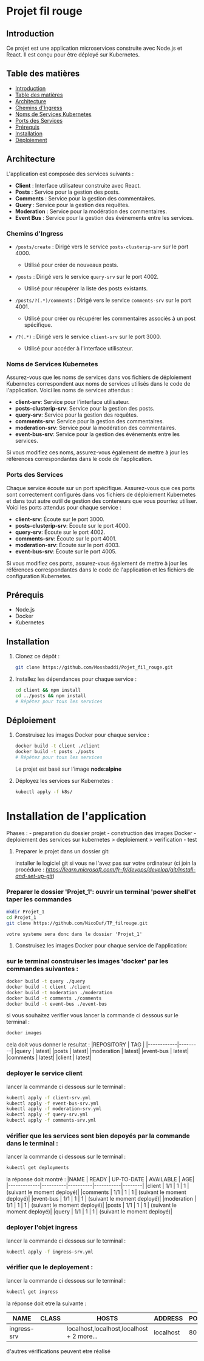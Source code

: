 # Projet fil rouge

## Introduction

Ce projet est une application microservices construite avec Node.js et React. Il est conçu pour être déployé sur Kubernetes.

## Table des matières

- [Introduction](#introduction)
- [Table des matières](#table-des-matières)
- [Architecture](#architecture)
- [Chemins d'Ingress](#chemins-dingress)
- [Noms de Services Kubernetes](#noms-de-services-kubernetes)
- [Ports des Services](#ports-des-services)
- [Prérequis](#prérequis)
- [Installation](#installation)
- [Déploiement](#déploiement)

## Architecture

L'application est composée des services suivants :

- **Client** : Interface utilisateur construite avec React.
- **Posts** : Service pour la gestion des posts.
- **Comments** : Service pour la gestion des commentaires.
- **Query** : Service pour la gestion des requêtes.
- **Moderation** : Service pour la modération des commentaires.
- **Event Bus** : Service pour la gestion des événements entre les services.

### Chemins d'Ingress

- `/posts/create` : Dirigé vers le service `posts-clusterip-srv` sur le port 4000.
  - Utilisé pour créer de nouveaux posts.
  
- `/posts` : Dirigé vers le service `query-srv` sur le port 4002.
  - Utilisé pour récupérer la liste des posts existants.
  
- `/posts/?(.*)/comments` : Dirigé vers le service `comments-srv` sur le port 4001.
  - Utilisé pour créer ou récupérer les commentaires associés à un post spécifique.
  
- `/?(.*)` : Dirigé vers le service `client-srv` sur le port 3000.
  - Utilisé pour accéder à l'interface utilisateur.
 


### Noms de Services Kubernetes

Assurez-vous que les noms de services dans vos fichiers de déploiement Kubernetes correspondent aux noms de services utilisés dans le code de l'application. Voici les noms de services attendus :

- **client-srv**: Service pour l'interface utilisateur.
- **posts-clusterip-srv**: Service pour la gestion des posts.
- **query-srv**: Service pour la gestion des requêtes.
- **comments-srv**: Service pour la gestion des commentaires.
- **moderation-srv**: Service pour la modération des commentaires.
- **event-bus-srv**: Service pour la gestion des événements entre les services.

Si vous modifiez ces noms, assurez-vous également de mettre à jour les références correspondantes dans le code de l'application.


### Ports des Services

Chaque service écoute sur un port spécifique. Assurez-vous que ces ports sont correctement configurés dans vos fichiers de déploiement Kubernetes et dans tout autre outil de gestion des conteneurs que vous pourriez utiliser. Voici les ports attendus pour chaque service :

- **client-srv**: Écoute sur le port 3000.
- **posts-clusterip-srv**: Écoute sur le port 4000.
- **query-srv**: Écoute sur le port 4002.
- **comments-srv**: Écoute sur le port 4001.
- **moderation-srv**: Écoute sur le port 4003.
- **event-bus-srv**: Écoute sur le port 4005.

Si vous modifiez ces ports, assurez-vous également de mettre à jour les références correspondantes dans le code de l'application et les fichiers de configuration Kubernetes.


## Prérequis

- Node.js
- Docker
- Kubernetes

## Installation

1. Clonez ce dépôt :
    ```bash
    git clone https://github.com/Mossbaddi/Pojet_fil_rouge.git
    ```

2. Installez les dépendances pour chaque service :
    ```bash
    cd client && npm install
    cd ../posts && npm install
    # Répétez pour tous les services
    ```

## Déploiement

1. Construisez les images Docker pour chaque service :
    ```bash
    docker build -t client ./client
    docker build -t posts ./posts
    # Répétez pour tous les services
    ```
    Le projet est basé sur l'image **node:alpine**

2. Déployez les services sur Kubernetes :
    ```bash
    kubectl apply -f k8s/
    ```

# Installation de l'application

  Phases : 
    - preparation du dossier projet
    - construction des images Docker
    - deploiement des services sur kubernetes
      > deploiement
      > verification
    - test

   
1. Preparer le projet dans un dossier git:
   
   installer le logiciel git si vous ne l'avez pas sur votre ordinateur (ci join la procédure : *https://learn.microsoft.com/fr-fr/devops/develop/git/install-and-set-up-git*)
### Preparer le dossier 'Projet_1': ouvrir un  terminal 'power shell'et taper les commandes
  ```bash
  mkdir Projet_1
  cd Projet_1
  git clone https://github.com/NicoDuf/TP_filrouge.git
  ```
    votre systeme sera donc dans le dossier 'Projet_1'
  
  
1. Construisez les images Docker pour chaque service de l'application:
### sur le terminal construiser les images 'docker' par les commandes suivantes :

  ```bash
  docker build -t query ./query
  docker build -t client ./client
  docker build -t moderation ./moderation
  docker build -t comments ./comments
  docker build -t event-bus ./event-bus
  ```
si vous souhaitez verifier vous lancer la commande ci dessous sur le terminal :
  ```bash
  docker images
   ```
  cela doit vous donner le resultat :
|REPOSITORY  |   TAG   |
|------------|---------|
|query       |   latest|
|posts       |   latest|
|moderation  |   latest|
|event-bus   |   latest|
|comments    |   latest|
|client      |   latest|


### deployer le service client
lancer la commande ci dessous sur le terminal :
  ```bash
  kubectl apply -f client-srv.yml
  kubectl apply -f event-bus-srv.yml
  kubectl apply -f moderation-srv.yml
  kubectl apply -f query-srv.yml
  kubectl apply -f comments-srv.yml
  ```

### vérifier que les services sont bien depoyés par la commande dans le terminal : 
lancer la commande ci dessous sur le terminal :
```bash
kubectl get deployments
```
  
  la réponse doit montré :
|NAME       |   READY |  UP-TO-DATE |  AVAILABLE | AGE|
|-------------|----------|----------|-----------|--------|
|client     |   1/1  |   1     | 1 | (suivant le moment deployé)|
|comments   |   1/1  |   1     | 1 | (suivant le moment deployé)|
|event-bus  |   1/1  |   1     | 1 | (suivant le moment deployé)|
|moderation |   1/1  |   1     | 1 | (suivant le moment deployé)|
|posts      |   1/1  |   1     | 1 | (suivant le moment deployé)|
|query      |   1/1  |   1     | 1 | (suivant le moment deployé)|

### deployer l'objet ingress
lancer la commande ci dessous sur le terminal :
```bash
kubectl apply -f ingress-srv.yml
```

### vérifier que le deployement : 
lancer la commande ci dessous sur le terminal :
```bash
kubectl get ingress
```
 la réponse doit etre la suivante :

| NAME        | CLASS  | HOSTS                                       | ADDRESS   |  PORTS  |
|-------------|-------------|-------------|-------------|------------|
| ingress-srv | <none> | localhost,localhost,localhost + 2 more...   | localhost |  80     |

d'autres vérifications peuvent etre réalisé